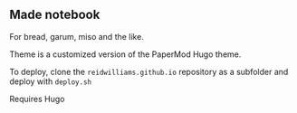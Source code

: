 ## Made notebook

For bread, garum, miso and the like.

Theme is a customized version of the PaperMod Hugo theme.

To deploy, clone the `reidwilliams.github.io` repository as a subfolder and deploy with `deploy.sh`

Requires Hugo